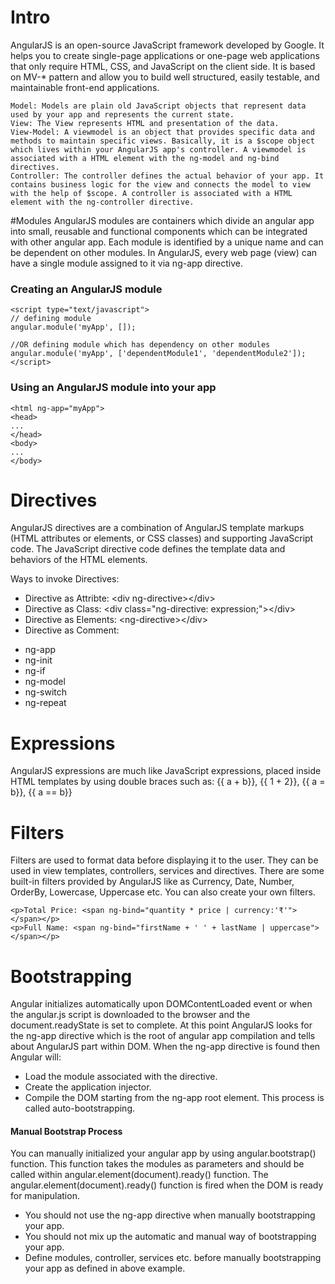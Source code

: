 # Intro
AngularJS is an open-source JavaScript framework developed by Google. It helps you to create single-page applications or one-page web applications that only require HTML, CSS, and JavaScript on the client side. It is based on MV-* pattern and allow you to build well structured, easily testable, and maintainable front-end applications.

```
Model: Models are plain old JavaScript objects that represent data used by your app and represents the current state.
View: The View represents HTML and presentation of the data.
View-Model: A viewmodel is an object that provides specific data and methods to maintain specific views. Basically, it is a $scope object which lives within your AngularJS app's controller. A viewmodel is associated with a HTML element with the ng-model and ng-bind directives.
Controller: The controller defines the actual behavior of your app. It contains business logic for the view and connects the model to view with the help of $scope. A controller is associated with a HTML element with the ng-controller directive.
```

#Modules
AngularJS modules are containers which divide an angular app into small, reusable and functional components which can be integrated with other angular app. 
Each module is identified by a unique name and can be dependent on other modules. In AngularJS, every web page (view) can have a single module assigned to it via ng-app directive.

### Creating an AngularJS module
```
<script type="text/javascript"> 
// defining module 
angular.module('myApp', []); 
 
//OR defining module which has dependency on other modules 
angular.module('myApp', ['dependentModule1', 'dependentModule2']); 
</script>
```

### Using an AngularJS module into your app
```
<html ng-app="myApp"> 
<head> 
... 
</head> 
<body> 
... 
</body>
```

# Directives
AngularJS directives are a combination of AngularJS template markups (HTML attributes or elements, or CSS classes) and supporting JavaScript code. The JavaScript directive code defines the template data and behaviors of the HTML elements.

Ways to invoke Directives:
* Directive as Attribte: \<div ng-directive>\</div>
* Directive as Class: \<div class="ng-directive: expression;">\</div>
* Directive as Elements: \<ng-directive>\</div>
* Directive as Comment: <!-- directive: ng-directive expression -->

- ng-app
- ng-init
- ng-if
- ng-model
- ng-switch
- ng-repeat

# Expressions
AngularJS expressions are much like JavaScript expressions, placed inside HTML templates by using double braces such as:
{{ a + b}}, {{ 1 + 2}}, {{ a = b}}, {{ a == b}}

# Filters
Filters are used to format data before displaying it to the user. They can be used in view templates, controllers, services and directives. There are some built-in filters provided by AngularJS like as Currency, Date, Number, OrderBy, Lowercase, Uppercase etc. You can also create your own filters.
```
<p>Total Price: <span ng-bind="quantity * price | currency:'₹'"></span></p>
<p>Full Name: <span ng-bind="firstName + ' ' + lastName | uppercase"></span></p>
```

# Bootstrapping
Angular initializes automatically upon DOMContentLoaded event or when the angular.js script is downloaded to the browser and the document.readyState is set to complete. At this point AngularJS looks for the ng-app directive which is the root of angular app compilation and tells about AngularJS part within DOM. When the ng-app directive is found then Angular will:
- Load the module associated with the directive.
- Create the application injector.
- Compile the DOM starting from the ng-app root element.
This process is called auto-bootstrapping.

#### Manual Bootstrap Process
You can manually initialized your angular app by using angular.bootstrap() function. This function takes the modules as parameters and should be called within angular.element(document).ready() function. The angular.element(document).ready() function is fired when the DOM is ready for manipulation.
- You should not use the ng-app directive when manually bootstrapping your app.
- You should not mix up the automatic and manual way of bootstrapping your app.
- Define modules, controller, services etc. before manually bootstrapping your app as defined in above example.
